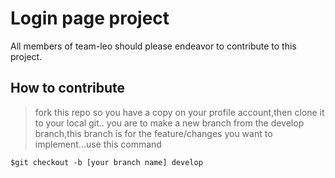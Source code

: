 # Login page project
All members of team-leo should please endeavor to contribute to this project.
## How to contribute 
>fork this repo so you have a copy on your profile account,then clone it to your local git..
you are to make a new branch from the develop branch,this branch is for the feature/changes you want to implement...use this command
```
$git checkout -b [your branch name] develop
```
